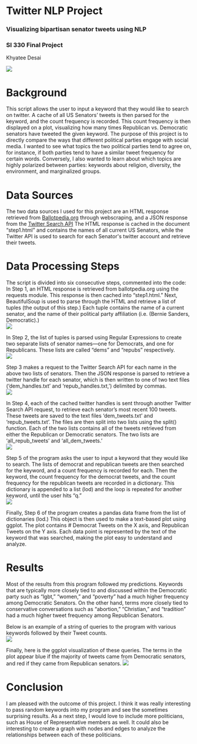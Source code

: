 # Twitter NLP Project
### Visualizing bipartisan senator tweets using NLP
### SI 330 Final Project
Khyatee Desai

![](images/fig2.png)

# Background
This script allows the user to input a keyword that they would like to search on twitter. A cache of all US Senators’ tweets is then parsed for the keyword, and the count frequency is recorded. This count frequency is then displayed on a plot, visualizing how many times Republican vs. Democratic senators have tweeted the given keyword. 
The purpose of this project is to directly compare the ways that different political parties engage with social media. I wanted to see what topics the two political parties tend to agree on, for instance, if both parties tend to have a similar tweet frequency for certain words. Conversely, I also wanted to learn about which topics are highly polarized between parties: keywords about religion, diversity, the environment, and marginalized groups. 

# Data Sources

The two data sources I used for this project are an HTML response retrieved from [Ballotpedia.org](https://ballotpedia.org/List_of_current_members_of_the_U.S._Congress) through webscraping, and a JSON response from the [Twitter Search API](https://developer.twitter.com/en/docs) The HTML response is cached in the document “step1.html” and contains the names of all current US Senators, while the Twitter API is used to search for each Senator's twitter account and retrieve their tweets.

# Data Processing Steps
The script is divided into six consecutive steps, commented into the code:<br>
In Step 1, an HTML response is retrieved from ballotpedia.org using the requests module. This response is then cached into “step1.html.” Next, BeautifulSoup is used to parse through the HTML and retrieve a list of tuples (the output of this step.) Each tuple contains the name of a current senator, and the name of their political party affiliation (i.e. (Bernie Sanders, Democratic).)<br>
![](images/step1.png)

In Step 2, the list of tuples is parsed using Regular Expressions to create two separate lists of senator names—one for Democrats, and one for Republicans. These lists are called “dems” and “repubs” respectively.<br>
![](images/step2.png)

Step 3 makes a request to the Twitter Search API for each name in the above two lists of senators. Then the JSON response is parsed to retrieve a twitter handle for each senator, which is then written to one of two text files (‘dem_handles.txt’ and ‘repub_handles.txt,’) delimited by commas.<br>
![](images/step3.png)

In Step 4, each of the cached twitter handles is sent through another Twitter Search API request, to retrieve each senator’s most recent 100 tweets. These tweets are saved to the text files ‘dem_tweets.txt’ and ‘repub_tweets.txt’. The files are then split into two lists using the split() function. Each of the two lists contains all of the tweets retrieved from either the Republican or Democratic senators. The two lists are ‘all_repub_tweets’ and ‘all_dem_tweets.’<br>
![](images/step4.png)

Step 5 of the program asks the user to input a keyword that they would like to search. The lists of democrat and republican tweets are then searched for the keyword, and a count frequency is recorded for each. Then the keyword, the count frequency for the democrat tweets, and the count frequency for the republican tweets are recorded in a dictionary. This dictionary is appended to a list (lod) and the loop is repeated for another keyword, until the user hits “q.”<br>
![](images/step5.png)

Finally, Step 6 of the program creates a pandas data frame from the list of dictionaries (lod.) This object is then used to make a text-based plot using ggplot. The plot contains # Democrat Tweets on the X axis, and Republican Tweets on the Y axis. Each data point is represented by the text of the keyword that was searched, making the plot easy to understand and analyze. <br>

# Results
Most of the results from this program followed my predictions. Keywords that are typically more closely tied to and discussed within the Democratic party such as “lgbt,” “women,” and “poverty” had a much higher frequency among Democratic Senators. On the other hand, terms more closely tied to conservative conversations such as “abortion,” “Christian,” and “tradition” had a much higher tweet frequency among Republican Senators.<br>

Below is an example of a string of queries to the program with various keywords followed by their Tweet counts. <br>
![](images/fig1.png)

Finally, here is the ggplot visualization of these queries. The terms in the plot appear blue if the majority of tweets came from Democratic senators, and red if they came from Republican senators.
![](images/fig2.png)

# Conclusion
I am pleased with the outcome of this project. I think it was really interesting to pass random keywords into my program and see the sometimes surprising results. As a next step, I would love to include more politicians, such as House of Representative members as well. It could also be interesting to create a graph with nodes and edges to analyze the relationships between each of these politicians. 	
